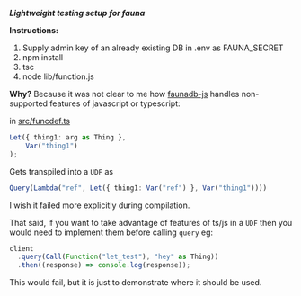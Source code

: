 ***Lightweight testing setup for fauna***

**Instructions:**

1. Supply admin key of an already existing DB in .env as FAUNA_SECRET
2. npm install
3. tsc
4. node lib/function.js

**Why?**
Because it was not clear to me how [faunadb-js](https://github.com/fauna/faunadb-js) handles non-supported 
features of javascript or typescript:

in [src/funcdef.ts](./src/funcdef.ts) 
```ts
Let({ thing1: arg as Thing }, 
    Var("thing1")
);
```
Gets transpiled into a `UDF` as 
```ts
Query(Lambda("ref", Let({ thing1: Var("ref") }, Var("thing1"))))
```

I wish it failed more explicitly during compilation. 

That said, if you want to take advantage of features of ts/js in a `UDF` then you would
need to implement them before calling `query` eg:

```js
client
  .query(Call(Function("let_test"), "hey" as Thing))
  .then((response) => console.log(response));
```

This would fail, but it is just to demonstrate where it should be used.